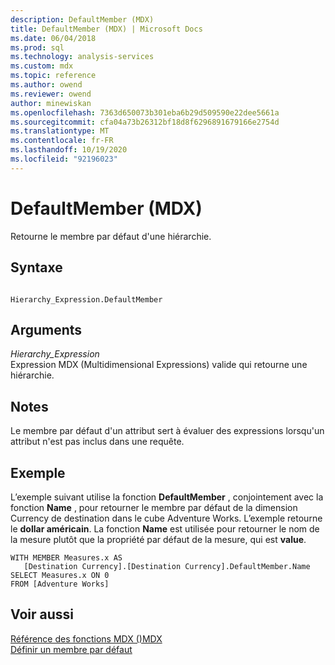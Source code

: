```yaml
---
description: DefaultMember (MDX)
title: DefaultMember (MDX) | Microsoft Docs
ms.date: 06/04/2018
ms.prod: sql
ms.technology: analysis-services
ms.custom: mdx
ms.topic: reference
ms.author: owend
ms.reviewer: owend
author: minewiskan
ms.openlocfilehash: 7363d650073b301eba6b29d509590e22dee5661a
ms.sourcegitcommit: cfa04a73b26312bf18d8f6296891679166e2754d
ms.translationtype: MT
ms.contentlocale: fr-FR
ms.lasthandoff: 10/19/2020
ms.locfileid: "92196023"
---
```

# <a name="defaultmember-mdx"></a>DefaultMember (MDX)


  Retourne le membre par défaut d'une hiérarchie.  
  
## <a name="syntax"></a>Syntaxe  
  
```  
  
Hierarchy_Expression.DefaultMember  
```  
  
## <a name="arguments"></a>Arguments  
 *Hierarchy_Expression*  
 Expression MDX (Multidimensional Expressions) valide qui retourne une hiérarchie.  
  
## <a name="remarks"></a>Notes  
 Le membre par défaut d'un attribut sert à évaluer des expressions lorsqu'un attribut n'est pas inclus dans une requête.  
  
## <a name="example"></a>Exemple  
 L’exemple suivant utilise la fonction **DefaultMember** , conjointement avec la fonction **Name** , pour retourner le membre par défaut de la dimension Currency de destination dans le cube Adventure Works. L’exemple retourne le **dollar américain**. La fonction **Name** est utilisée pour retourner le nom de la mesure plutôt que la propriété par défaut de la mesure, qui est **value**.  
  
```  
WITH MEMBER Measures.x AS   
   [Destination Currency].[Destination Currency].DefaultMember.Name  
SELECT Measures.x ON 0  
FROM [Adventure Works]  
```  
  
## <a name="see-also"></a>Voir aussi  
 [Référence des fonctions MDX &#40;&#41;MDX ](../mdx/mdx-function-reference-mdx.md)   
 [Définir un membre par défaut](/analysis-services/multidimensional-models/attribute-properties-define-a-default-member)  
  
